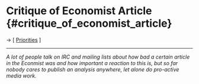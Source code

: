 # Critique of Economist Article {#critique_of_economist_article}

-\> \[ [ Priorities](FfiiprojPriorEn "wikilink") \]

------------------------------------------------------------------------

*A lot of people talk on IRC and mailing lists about how bad a certain
article in the Econmist was and how important a reaction to this is, but
so far nobody cares to publish an analysis anywhere, let alone do
pro-active media work.*
